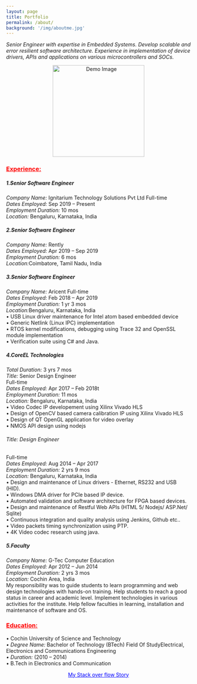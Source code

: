 ```yaml
---
layout: page
title: Portfolio
permalink: /about/
background: '/img/aboutme.jpg'
---
```

<p class="mb-5" style="marin:15px"><i>Senior Engineer with expertise in Embedded Systems. Develop scalable and error resilient software architecture. Experience in implementation of device drivers, APIs and applications on various microcontrollers and SOCs.</i></p>

<center><img class="img-fluid" height="250" width="250" src="https://cdn-images-1.medium.com/max/1200/1*A2uYo_h0BogtciB89xiP0g.jpeg" alt="Demo Image" align="middle"></center>

<h3><p style="color:red"><u>Experience:</u></p></h3>

<p style="margin:0"><h5>1.Senior Software Engineer</h5>
<i>Company Name:</i> Ignitarium Technology Solutions Pvt Ltd Full-time
<p style="margin:0"><i>Dates Employed:</i> Sep 2019 – Present</p>
<p style="margin:0"><i>Employment Duration:</i> 10 mos</p>
<p style="margin:0"><i>Location:</i> Bengaluru, Karnataka, India</p></p>

<h5>2.Senior Software Engineer</h5>
<p style="margin:0"><i>Company Name:</i> Rently</p>
<p style="margin:0"><i>Dates Employed:</i> Apr 2019 – Sep 2019</p>
<p style="margin:0"><i>Employment Duration:</i> 6 mos</p>
<p style="margin:0"><i>Location:</i>Coimbatore, Tamil Nadu, India</p>

<p><h5>3.Senior Software Engineer</h5></p>
<p style="margin:0"><i>Company Name:</i> Aricent Full-time</p>
<p style="margin:0"><i>Dates Employed:</i> Feb 2018 – Apr 2019</p>
<p style="margin:0"><i>Employment Duration:</i> 1 yr 3 mos</p>
<p style="margin:0"><i>Location:</i>Bengaluru, Karnataka, India</p>
<p style="margin:0">• USB Linux driver maintenance for Intel atom based embedded device</p>
<p style="margin:0">• Generic Netlink (Linux IPC) implementation</p>
<p style="margin:0">• RTOS kernel modifications, debugging using Trace 32 and OpenSSL module implementation</p>
<p style="margin:0">• Verification suite using C# and Java.</p>

<p><h5>4.CoreEL Technologies</h5></p>
<p style="margin:0"><i>Total Duration:</i> 3 yrs 7 mos</p>
<p style="margin:0"><i>Title:</i> Senior Design Engineer</p>
<p style="margin:0">Full-time</p>
<p style="margin:0"><i>Dates Employed:</i> Apr 2017 – Feb 2018t</p>
<p style="margin:0"><i>Employment Duration:</i> 11 mos</p>
<p style="margin:0"><i>Location:</i> Bengaluru, Karnataka, India</p>
<p style="margin:0">• Video Codec IP developement using Xilinx Vivado HLS</p>
<p style="margin:0">• Design of OpenCV based camera calibration IP using Xilinx Vivado HLS</p>
<p style="margin:0">• Design of QT OpenGL application for video overlay</p>
<p style="margin:0">• NMOS API design using nodejs</p>

<p><h6>Title: Design Engineer</h6></p>
<p style="margin:0">Full-time</p>
<p style="margin:0"><i>Dates Employed:</i> Aug 2014 – Apr 2017</p>
<p style="margin:0"><i>Employment Duration:</i> 2 yrs 9 mos</p>
<p style="margin:0"><i>Location:</i> Bengaluru, Karnataka, India</p>
<p style="margin:0">• Design and maintenance of Linux drivers - Ethernet, RS232 and USB (HID).</p>
<p style="margin:0">• Windows DMA driver for PCIe based IP device.</p>
<p style="margin:0">• Automated validation and software architecture for FPGA based devices.</p>
<p style="margin:0">• Design and maintenance of Restful Web APIs (HTML 5/ Nodejs/ ASP.Net/ Sqlite)</p>
<p style="margin:0">• Continuous integration and quality analysis using Jenkins, Github etc..</p>
<p style="margin:0">• Video packets timing synchronization using PTP.</p>
<p style="margin:0">• 4K Video codec research using java.</p>

<p><h5>5.Faculty</h5></p>
<p style="margin:0"><i>Company Name:</i> G-Tec Computer Education</p>
<p style="margin:0"><i>Dates Employed:</i> Apr 2012 – Jun 2014</p>
<p style="margin:0"><i>Employment Duration:</i> 2 yrs 3 mos</p>
<p style="margin:0"><i>Location:</i> Cochin Area, India</p>
<p style="margin:0">My responsibility was to guide students to learn programming and web design technologies with hands-on training.
Help students to reach a good status in career and academic level. Implement technologies in various activities for the institute. Help fellow faculties in learning, installation and maintenance of software and OS.</p>

<h3><p style="color:red"><u>Education:</u></p></h3>
<p style="margin:0">• Cochin University of Science and Technology</p>
<p style="margin:0"><i>• Degree Name:</i> Bachelor of Technology (BTech) Field Of StudyElectrical, Electronics and Communications Engineering</p>
<p style="margin:0"><i>• Duration:</i> (2010 – 2014)</p>
<p style="margin:0">• B.Tech in Electronics and Communication</p>

<p> <center><a href="https://stackoverflow.com/story/gilsonvarghese"> <p style="color:blue"><u>My Stack over flow Story </u></p> </a></center>
</p>
